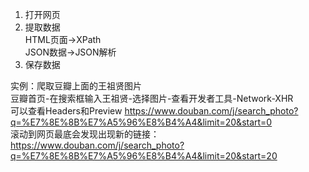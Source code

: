 1. 打开网页
2. 提取数据   
HTML页面->XPath   
JSON数据->JSON解析   
3. 保存数据

实例：爬取豆瓣上面的王祖贤图片  
豆瓣首页-在搜索框输入王祖贤-选择图片-查看开发者工具-Network-XHR  
可以查看Headers和Preview
https://www.douban.com/j/search_photo?q=%E7%8E%8B%E7%A5%96%E8%B4%A4&limit=20&start=0  
滚动到网页最底会发现出现新的链接：
https://www.douban.com/j/search_photo?q=%E7%8E%8B%E7%A5%96%E8%B4%A4&limit=20&start=20
